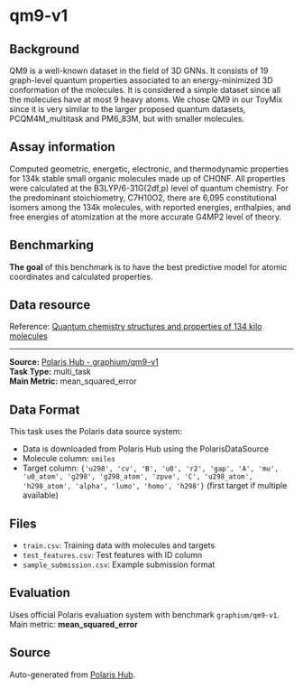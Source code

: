 # qm9-v1

## Background
QM9 is a well-known dataset in the field of 3D GNNs. It consists of 19 graph-level quantum properties associated to an energy-minimized 3D conformation of the molecules. It is considered a simple dataset since all the molecules have at most 9 heavy atoms. We chose QM9 in our ToyMix since it is very similar to the larger proposed quantum datasets, PCQM4M_multitask and PM6_83M, but with smaller molecules.

## Assay information
Computed geometric, energetic, electronic, and thermodynamic properties for 134k stable small organic molecules made up of CHONF. All properties were calculated at the B3LYP/6-31G(2df,p) level of quantum chemistry. For the predominant stoichiometry, C7H10O2, there are 6,095 constitutional isomers among the 134k molecules, with reported energies, enthalpies, and free energies of atomization at the more accurate G4MP2 level of theory.

## Benchmarking
**The goal** of this benchmark is to have the best predictive model for atomic coordinates and calculated properties.

## Data resource
Reference: [Quantum chemistry structures and properties of 134 kilo molecules](https://www.nature.com/articles/sdata201422)

---

**Source:** [Polaris Hub - graphium/qm9-v1](https://polarishub.io)  
**Task Type:** multi_task  
**Main Metric:** mean_squared_error

## Data Format

This task uses the Polaris data source system:
- Data is downloaded from Polaris Hub using the PolarisDataSource
- Molecule column: `smiles`
- Target column: `{'u298', 'cv', 'B', 'u0', 'r2', 'gap', 'A', 'mu', 'u0_atom', 'g298', 'g298_atom', 'zpve', 'C', 'u298_atom', 'h298_atom', 'alpha', 'lumo', 'homo', 'h298'}` (first target if multiple available)

## Files

- `train.csv`: Training data with molecules and targets
- `test_features.csv`: Test features with ID column
- `sample_submission.csv`: Example submission format

## Evaluation

Uses official Polaris evaluation system with benchmark `graphium/qm9-v1`.
Main metric: **mean_squared_error**

## Source

Auto-generated from [Polaris Hub](https://polarishub.io/).
